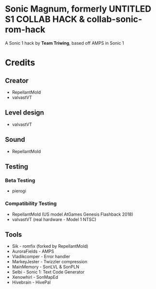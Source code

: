 # Sonic Magnum, formerly UNTITLED S1 COLLAB HACK & collab-sonic-rom-hack
A Sonic 1 hack by **Team Triwing**, based off AMPS in Sonic 1

# Credits
## Creator
* RepellantMold
* valvastVT
## Level design
* valvastVT
## Sound
* RepellantMold
## Testing
### Beta Testing
* pierogi
### Compatibility Testing
* RepellantMold (US model AtGames Genesis Flashback 2018)
* valvastVT (real hardware - Model 1 NTSC)
## Tools
* Sik - romfix (forked by RepellantMold)
* AuroraFields - AMPS
* Vladikcomper - Error handler
* MarkeyJester - Twizzler compression
* MainMemory - SonLVL & SonPLN
* Selbi - Sonic 1: Text Code Generator
* Xenowhirl - SonMapEd
* Hivebrain - HivePal

